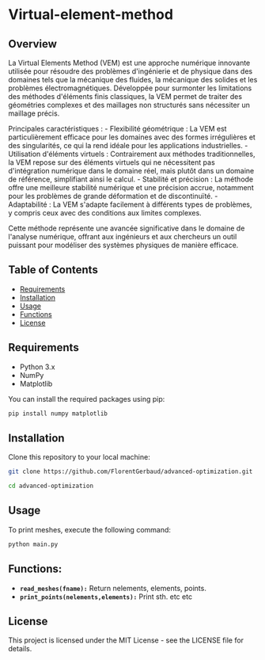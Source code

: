# Virtual-element-method

## Overview

La Virtual Elements Method (VEM) est une approche numérique innovante utilisée pour résoudre des problèmes d'ingénierie et de physique dans des domaines tels que la mécanique des fluides, la mécanique des solides et les problèmes électromagnétiques. Développée pour surmonter les limitations des méthodes d'éléments finis classiques, la VEM permet de traiter des géométries complexes et des maillages non structurés sans nécessiter un maillage précis.

Principales caractéristiques :
    - Flexibilité géométrique : La VEM est particulièrement efficace pour les domaines avec des formes irrégulières et des singularités, ce qui la rend idéale pour les applications industrielles.
    - Utilisation d'éléments virtuels : Contrairement aux méthodes traditionnelles, la VEM repose sur des éléments virtuels qui ne nécessitent pas d'intégration numérique dans le domaine réel, mais plutôt dans un domaine de référence, simplifiant ainsi le calcul.
    - Stabilité et précision : La méthode offre une meilleure stabilité numérique et une précision accrue, notamment pour les problèmes de grande déformation et de discontinuïté.
    - Adaptabilité : La VEM s'adapte facilement à différents types de problèmes, y compris ceux avec des conditions aux limites complexes.
    
Cette méthode représente une avancée significative dans le domaine de l'analyse numérique, offrant aux ingénieurs et aux chercheurs un outil puissant pour modéliser des systèmes physiques de manière efficace.

## Table of Contents

- [Requirements](#requirements)
- [Installation](#installation)
- [Usage](#usage)
- [Functions](#functions)
- [License](#license)

## Requirements

- Python 3.x
- NumPy
- Matplotlib

You can install the required packages using pip:

```bash
pip install numpy matplotlib
```

## Installation

Clone this repository to your local machine:

```bash
git clone https://github.com/FlorentGerbaud/advanced-optimization.git
```
```bash
cd advanced-optimization
```

## Usage

To print meshes, execute the following command:

```bash 
python main.py
```

## Functions:
- **`read_meshes(fname):`** Return nelements, elements, points.
- **`print_points(nelements,elements):`** Print sth.
etc etc

## License

This project is licensed under the MIT License - see the LICENSE file for details.
